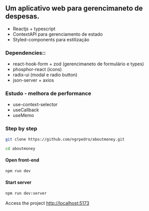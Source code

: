 ## Um aplicativo web para gerencimaneto de despesas.

- Reactjs + typescript
- ContextAPI para gerenciamento de estado
- Styled-components para estilização

### Dependencies::

- react-hook-form + zod (gerencimaneto de formulário e types)
- phosphor-react (icons)
- radix-ui (modal e radio button)
- json-server + axios

### **Estudo** - melhora de performance

- use-context-selector
- useCallback
- useMemo

### Step by step

```sh
git clone https://github.com/ngrpedro/aboutmoney.git
```

```sh
cd aboutmoney
```

#### Open front-end

```sh
npm run dev
```

#### Start server

```sh
npm run dev:server
```

Access the project
[http://localhost:5173](http://localhost:5173)
